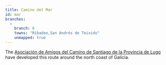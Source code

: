 ```yaml
---
title: Camino del Mar
id: mar
branches:
  -
    branch: 0
    towns: "Ribadeo,San Andrés de Teixido"
    unmapped: true
---
```


The [Asociación de Amigos del Camino de Santiago de la Provincia de Lugo][0] have developed this route around the north coast of Galicia.

[0]: http://www.lugocamino.com/